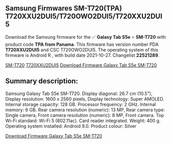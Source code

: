 <h2>Samsung Firmwares SM-T720(TPA) T720XXU2DUI5/T720OWO2DUI5/T720XXU2DUI5</h2>
Download the Samsung firmware for the ✅ <strong>Galaxy Tab S5e </strong> ⭐ <strong>SM-T720</strong> with product code <strong>TPA</strong> <strong> from Panama</strong>. This firmware has version number PDA <strong>T720XXU2DUI5</strong> and CSC T720OWO2DUI5. The operating system of this firmware is Android R , with build date 2021-10-27. Changelist <strong>22521289</strong>.


[SM-T720](https://samfirm.shop/samsung/model/SM-T720)
[T720XXU2DUI5](https://samfirm.shop/samsung/pda/T720XXU2DUI5)
[Download Firmware Galaxy Tab S5e SM-T720](https://samfirm.shop/samsung/firmware/469302)
<h2>Summary description:</h2>
<p>Samsung Galaxy Tab S5e SM-T720. Display diagonal: 26.7 cm (10.5"), Display resolution: 1600 x 2560 pixels, Display technology: Super AMOLED. Internal storage capacity: 128 GB. Processor frequency: 2 GHz. Internal memory: 6 GB. Rear camera resolution (numeric): 13 MP, Rear camera type: Single camera, Front camera resolution (numeric): 8 MP, Front camera. Top Wi-Fi standard: Wi-Fi 5 (802.11ac). Card reader integrated. Weight: 400 g. Operating system installed: Android 9.0. Product colour: Silver</p>


[Download Firmware Galaxy Tab S5e SM-T720](https://samfirm.shop/samsung/firmware/469302)
